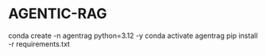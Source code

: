 # AGENTIC-RAG
conda create -n agentrag python=3.12 -y
conda activate agentrag
pip install -r requirements.txt